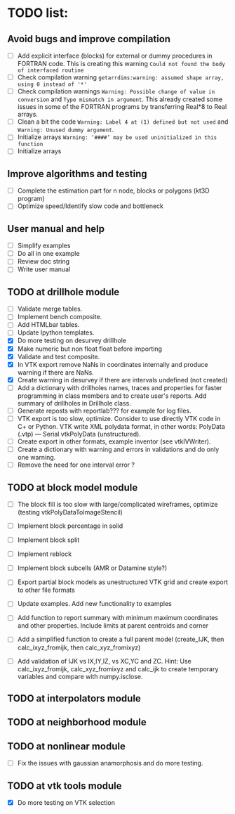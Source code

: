 TODO list:  
=====

Avoid bugs and improve compilation
----
- [ ] Add explicit interface (blocks) for external or dummy procedures in FORTRAN code.  This is creating this warning ``Could not found the body of interfaced routine``
- [ ] Check compilation warning ``getarrdims:warning: assumed shape array, using 0 instead of '*'``
- [ ] Check compilation warnings ``Warning: Possible change of value in conversion`` and ``Type mismatch in argument``. This already created some issues in some of the FORTRAN programs by transferring Real*8 to Real arrays.
- [ ] Clean a bit the code ``Warning: Label 4 at (1) defined but not used`` and  ``Warning: Unused dummy argument``.
- [ ] Initialize arrays ``Warning: ‘####’ may be used uninitialized in this function``
- [ ] Initialize arrays

Improve algorithms and testing
----
- [ ] Complete the estimation part for n node, blocks or polygons (kt3D program)
- [ ] Optimize speed/Identify slow code and bottleneck 

User manual and help
----
- [ ] Simplify examples
- [ ] Do all in one example
- [ ] Review doc string
- [ ] Write user manual

TODO at drillhole module 
----
- [ ] Validate merge tables.
- [ ] Implement bench composite.
- [ ] Add HTMLbar tables.
- [ ] Update Ipython templates.
- [x] Do more testing on desurvey drillhole
- [x] Make numeric but non float float before importing
- [x] Validate and test composite.
- [x] In VTK export remove NaNs in coordinates internally and produce warning if there are NaNs.
- [x] Create warning in desurvey if there are intervals undefined (not created)
- [ ] Add a dictionary with drillholes names, traces and properties for faster programming in class members and to create user's reports. Add summary of drillholes in Drillhole class.
- [ ] Generate reposts with reportlab??? for example for log files. 
- [ ] VTK export is too slow, optimize. Consider to use directly VTK code in C+ or Python. VTK write XML polydata format, in other words: PolyData (.vtp) — Serial vtkPolyData (unstructured).
- [ ] Create export in other formats, example inventor (see vtkIVWriter).
- [ ] Create a dictionary with warning and errors in validations and do only one warning. 
- [ ] Remove the need for one interval error ?

TODO at block model module 
----
- [ ] The block fill is too slow with large/complicated wireframes, optimize (testing vtkPolyDataToImageStencil)
- [ ] Implement block percentage in solid
- [ ] Implement block split
- [ ] Implement reblock
- [ ] Implement block subcells (AMR or Datamine style?)
- [ ] Export partial block models as unestructured VTK grid and create export to other file formats
- [ ] Update examples. Add new functionality to examples 
- [ ] Add function to report summary with minimum maximum coordinates and other properties. Include limits at parent centroids and corner
- [ ] Add a simplified function to create a full parent model (create_IJK, then calc_ixyz_fromijk, then calc_xyz_fromixyz) 
- [ ] Add validation of IJK vs IX,IY,IZ, vs XC,YC and ZC. Hint: Use calc_ixyz_fromijk, calc_xyz_fromixyz and calc_ijk to create temporary variables and compare with numpy.isclose.


TODO at interpolators module 
----

TODO at neighborhood module 
----


TODO at nonlinear module 
----
- [ ] Fix the issues with gaussian anamorphosis and do more testing. 

TODO at vtk tools module 
----
- [x] Do more testing on VTK selection
